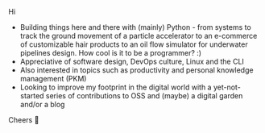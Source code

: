 Hi

* Building things here and there with (mainly) Python - from systems to track the ground movement of a particle accelerator to an e-commerce of customizable hair products to an oil flow simulator for underwater pipelines design. How cool is it to be a programmer? :)
* Appreciative of software design, DevOps culture, Linux and the CLI
* Also interested in topics such as productivity and personal knowledge management (PKM)
* Looking to improve my footprint in the digital world with a yet-not-started series of contributions to OSS and (maybe) a digital garden and/or a blog

Cheers 🍻
